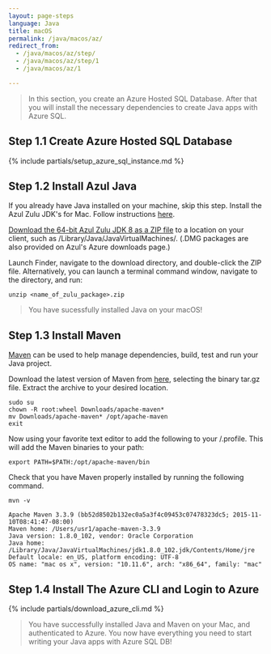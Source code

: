 ```yaml
---
layout: page-steps
language: Java
title: macOS
permalink: /java/macos/az/
redirect_from:
  - /java/macos/az/step/
  - /java/macos/az/step/1
  - /java/macos/az/1

---
```


> In this section, you create an Azure Hosted SQL Database. After that you will install the necessary dependencies to create Java apps with Azure SQL.
 
## Step 1.1 Create Azure Hosted SQL Database

{% include partials/setup_azure_sql_instance.md %}

## Step 1.2 Install Azul Java

If you already have Java installed on your machine, skip this step. Install the Azul Zulu JDK's for Mac.  Follow instructions [here](https://docs.microsoft.com/en-us/java/azure/jdk/java-jdk-install?view=azure-java-stable).

[Download the 64-bit Azul Zulu JDK 8 as a ZIP file](https://repos.azul.com/azure-only/zulu/packages/zulu-11/11.0.3/zulu-11-azure-jdk_11.31.11-11.0.3-macosx_x64.zip) to a location on your client, such as /Library/Java/JavaVirtualMachines/. (.DMG packages are also provided on Azul's Azure downloads page.)

Launch Finder, navigate to the download directory, and double-click the ZIP file. Alternatively, you can launch a terminal command window, navigate to the directory, and run:

```terminal
unzip <name_of_zulu_package>.zip
```

> You have sucessfully installed Java on your macOS! 

## Step 1.3 Install Maven

[Maven](https://maven.apache.org/) can be used to help manage dependencies, build, test and run your Java project.


Download the latest version of Maven from [here](https://maven.apache.org/), selecting the binary tar.gz file.  Extract the archive to your desired location.

```terminal
sudo su
chown -R root:wheel Downloads/apache-maven*
mv Downloads/apache-maven* /opt/apache-maven
exit
```

Now using your favorite text editor to add the following to your /.profile.  This will add the Maven binaries to your path:

```terminal
export PATH=$PATH:/opt/apache-maven/bin
```


Check that you have Maven properly installed by running the following command.

```terminal
mvn -v
```

```results
Apache Maven 3.3.9 (bb52d8502b132ec0a5a3f4c09453c07478323dc5; 2015-11-10T08:41:47-08:00)
Maven home: /Users/usr1/apache-maven-3.3.9
Java version: 1.8.0_102, vendor: Oracle Corporation
Java home: /Library/Java/JavaVirtualMachines/jdk1.8.0_102.jdk/Contents/Home/jre
Default locale: en_US, platform encoding: UTF-8
OS name: "mac os x", version: "10.11.6", arch: "x86_64", family: "mac"
```

## Step 1.4 Install The Azure CLI and Login to Azure

{% include partials/download_azure_cli.md %}

> You have successfully installed Java and Maven on your Mac, and authenticated to Azure. You now have everything you need to start writing your Java apps with Azure SQL DB!
